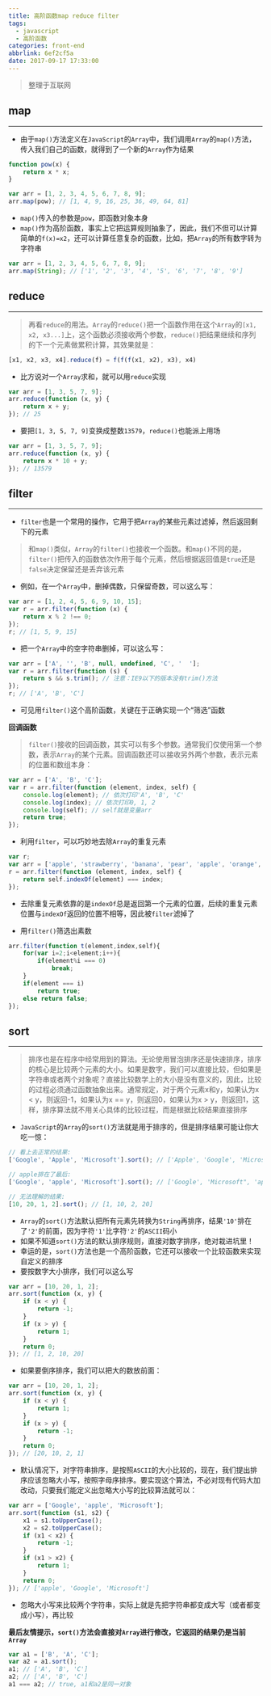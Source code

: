 ```yaml
---
title: 高阶函数map reduce filter
tags:
  - javascript
  - 高阶函数
categories: front-end
abbrlink: 6ef2cf5a
date: 2017-09-17 17:33:00
---
```


> 整理于互联网

## map
---

- 由于`map()`方法定义在`JavaScript`的`Array`中，我们调用`Array`的`map()`方法，传入我们自己的函数，就得到了一个新的`Array`作为结果

```js
function pow(x) {
    return x * x;
}

var arr = [1, 2, 3, 4, 5, 6, 7, 8, 9];
arr.map(pow); // [1, 4, 9, 16, 25, 36, 49, 64, 81]
```
- `map()`传入的参数是`pow`，即函数对象本身
- `map()`作为高阶函数，事实上它把运算规则抽象了，因此，我们不但可以计算简单的`f(x)=x2`，还可以计算任意复杂的函数，比如，把`Array`的所有数字转为字符串

```js
var arr = [1, 2, 3, 4, 5, 6, 7, 8, 9];
arr.map(String); // ['1', '2', '3', '4', '5', '6', '7', '8', '9']
```

## reduce
---

> 再看`reduce`的用法。`Array`的`reduce()`把一个函数作用在这个`Array`的`[x1, x2, x3...]`上，这个函数必须接收两个参数，`reduce()`把结果继续和序列的下一个元素做累积计算，其效果就是：


```js
[x1, x2, x3, x4].reduce(f) = f(f(f(x1, x2), x3), x4)
```


- 比方说对一个`Array`求和，就可以用`reduce`实现

```js
var arr = [1, 3, 5, 7, 9];
arr.reduce(function (x, y) {
    return x + y;
}); // 25
```


- 要把`[1, 3, 5, 7, 9]`变换成整数`13579`，`reduce()`也能派上用场


```js
var arr = [1, 3, 5, 7, 9];
arr.reduce(function (x, y) {
    return x * 10 + y;
}); // 13579
```

## filter
---

- `filter`也是一个常用的操作，它用于把`Array`的某些元素过滤掉，然后返回剩下的元素

> 和`map()`类似，`Array`的`filter()`也接收一个函数。和`map()`不同的是，`filter()`把传入的函数依次作用于每个元素，然后根据返回值是`true`还是`false`决定保留还是丢弃该元素

- 例如，在一个`Array`中，删掉偶数，只保留奇数，可以这么写：

```js
var arr = [1, 2, 4, 5, 6, 9, 10, 15];
var r = arr.filter(function (x) {
    return x % 2 !== 0;
});
r; // [1, 5, 9, 15]
```

- 把一个`Array`中的空字符串删掉，可以这么写：

```js
var arr = ['A', '', 'B', null, undefined, 'C', '  '];
var r = arr.filter(function (s) {
    return s && s.trim(); // 注意：IE9以下的版本没有trim()方法
});
r; // ['A', 'B', 'C']
```

- 可见用`filter()`这个高阶函数，关键在于正确实现一个“筛选”函数


**回调函数**


> `filter()`接收的回调函数，其实可以有多个参数。通常我们仅使用第一个参数，表示`Array`的某个元素。回调函数还可以接收另外两个参数，表示元素的位置和数组本身：


```js
var arr = ['A', 'B', 'C'];
var r = arr.filter(function (element, index, self) {
    console.log(element); // 依次打印'A', 'B', 'C'
    console.log(index); // 依次打印0, 1, 2
    console.log(self); // self就是变量arr
    return true;
});
```

 - 利用`filter`，可以巧妙地去除`Array`的重复元素

```js
var r;
var arr = ['apple', 'strawberry', 'banana', 'pear', 'apple', 'orange', 'orange', 'strawberry'];
r = arr.filter(function (element, index, self) {
    return self.indexOf(element) === index;
});
```

- 去除重复元素依靠的是`indexOf`总是返回第一个元素的位置，后续的重复元素位置与`indexOf`返回的位置不相等，因此被`filter`滤掉了

- 用`filter()`筛选出素数

```js
arr.filter(function t(element,index,self){
    for(var i=2;i<element;i++){
        if(element%i === 0)
            break;
    }
    if(element === i)
        return true;
    else return false;
});
```

## sort
---

> 排序也是在程序中经常用到的算法。无论使用冒泡排序还是快速排序，排序的核心是比较两个元素的大小。如果是数字，我们可以直接比较，但如果是字符串或者两个对象呢？直接比较数学上的大小是没有意义的，因此，比较的过程必须通过函数抽象出来。通常规定，对于两个元素x和y，如果认为x < y，则返回-1，如果认为x == y，则返回0，如果认为x > y，则返回1，这样，排序算法就不用关心具体的比较过程，而是根据比较结果直接排序


- `JavaScript`的`Array`的`sort()`方法就是用于排序的，但是排序结果可能让你大吃一惊：

```js
// 看上去正常的结果:
['Google', 'Apple', 'Microsoft'].sort(); // ['Apple', 'Google', 'Microsoft'];

// apple排在了最后:
['Google', 'apple', 'Microsoft'].sort(); // ['Google', 'Microsoft", 'apple']

// 无法理解的结果:
[10, 20, 1, 2].sort(); // [1, 10, 2, 20]
```



- `Array`的`sort()`方法默认把所有元素先转换为`String`再排序，结果`'10'`排在了`'2'`的前面，因为字符`'1'`比字符`'2'`的`ASCII`码小
- 如果不知道`sort()`方法的默认排序规则，直接对数字排序，绝对栽进坑里！
- 幸运的是，`sort()`方法也是一个高阶函数，它还可以接收一个比较函数来实现自定义的排序
- 要按数字大小排序，我们可以这么写

```js
var arr = [10, 20, 1, 2];
arr.sort(function (x, y) {
    if (x < y) {
        return -1;
    }
    if (x > y) {
        return 1;
    }
    return 0;
}); // [1, 2, 10, 20]
```

- 如果要倒序排序，我们可以把大的数放前面：

```js
var arr = [10, 20, 1, 2];
arr.sort(function (x, y) {
    if (x < y) {
        return 1;
    }
    if (x > y) {
        return -1;
    }
    return 0;
}); // [20, 10, 2, 1]
```

- 默认情况下，对字符串排序，是按照`ASCII`的大小比较的，现在，我们提出排序应该忽略大小写，按照字母序排序。要实现这个算法，不必对现有代码大加改动，只要我们能定义出忽略大小写的比较算法就可以：

```js
var arr = ['Google', 'apple', 'Microsoft'];
arr.sort(function (s1, s2) {
    x1 = s1.toUpperCase();
    x2 = s2.toUpperCase();
    if (x1 < x2) {
        return -1;
    }
    if (x1 > x2) {
        return 1;
    }
    return 0;
}); // ['apple', 'Google', 'Microsoft']
```

- 忽略大小写来比较两个字符串，实际上就是先把字符串都变成大写（或者都变成小写），再比较

**最后友情提示，`sort()`方法会直接对`Array`进行修改，它返回的结果仍是当前`Array`**

```js
var a1 = ['B', 'A', 'C'];
var a2 = a1.sort();
a1; // ['A', 'B', 'C']
a2; // ['A', 'B', 'C']
a1 === a2; // true, a1和a2是同一对象
```
